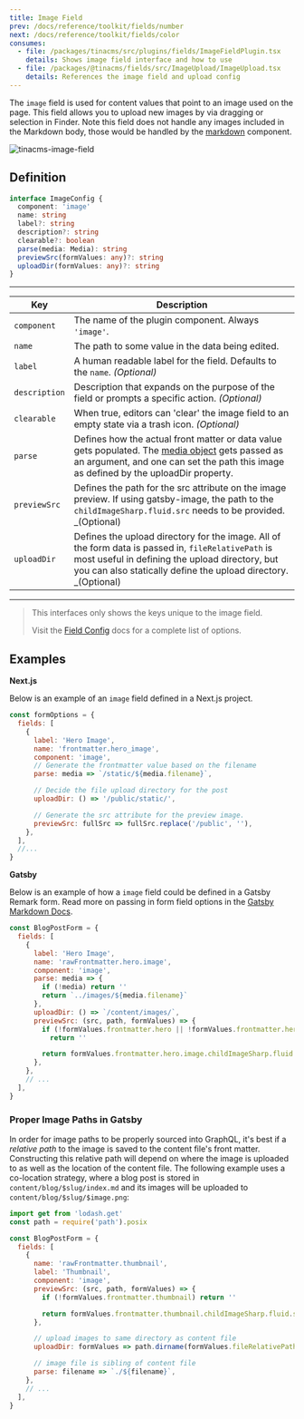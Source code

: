 ```yaml
---
title: Image Field
prev: /docs/reference/toolkit/fields/number
next: /docs/reference/toolkit/fields/color
consumes:
  - file: /packages/tinacms/src/plugins/fields/ImageFieldPlugin.tsx
    details: Shows image field interface and how to use
  - file: /packages/@tinacms/fields/src/ImageUpload/ImageUpload.tsx
    details: References the image field and upload config
---
```


The `image` field is used for content values that point to an image used on the page. This field allows you to upload new images by via dragging or selection in Finder. Note this field does not handle any images included in the Markdown body, those would be handled by the [markdown](/docs/reference/toolkit/fields/markdown) component.

![tinacms-image-field](/img/fields/image.png)

## Definition

```typescript
interface ImageConfig {
  component: 'image'
  name: string
  label?: string
  description?: string
  clearable?: boolean
  parse(media: Media): string
  previewSrc(formValues: any)?: string
  uploadDir(formValues: any)?: string
}
```

---

| Key           | Description                                                                                                                                                                                                              |
| ------------- | ------------------------------------------------------------------------------------------------------------------------------------------------------------------------------------------------------------------------ |
| `component`   | The name of the plugin component. Always `'image'`.                                                                                                                                                                      |
| `name`        | The path to some value in the data being edited.                                                                                                                                                                         |
| `label`       | A human readable label for the field. Defaults to the `name`. _(Optional)_                                                                                                                                               |
| `description` | Description that expands on the purpose of the field or prompts a specific action. _(Optional)_                                                                                                                          |
| `clearable`   | When true, editors can 'clear' the image field to an empty state via a trash icon. _(Optional)_                                                                                                                          |
| `parse`       | Defines how the actual front matter or data value gets populated. The [media object](/docs/media#media) gets passed as an argument, and one can set the path this image as defined by the uploadDir property.            |
| `previewSrc`  | Defines the path for the src attribute on the image preview. If using gatsby-image, the path to the `childImageSharp.fluid.src` needs to be provided. \_(Optional)                                                       |
| `uploadDir`   | Defines the upload directory for the image. All of the form data is passed in, `fileRelativePath` is most useful in defining the upload directory, but you can also statically define the upload directory. \_(Optional) |

---

> This interfaces only shows the keys unique to the image field.
>
> Visit the [Field Config](/docs/reference/toolkit/fields) docs for a complete list of options.

## Examples

**Next.js**

Below is an example of an `image` field defined in a Next.js project.

```jsx
const formOptions = {
  fields: [
    {
      label: 'Hero Image',
      name: 'frontmatter.hero_image',
      component: 'image',
      // Generate the frontmatter value based on the filename
      parse: media => `/static/${media.filename}`,

      // Decide the file upload directory for the post
      uploadDir: () => '/public/static/',

      // Generate the src attribute for the preview image.
      previewSrc: fullSrc => fullSrc.replace('/public', ''),
    },
  ],
  //...
}
```

**Gatsby**

Below is an example of how a `image` field could be defined in a Gatsby Remark form. Read more on passing in form field options in the [Gatsby Markdown Docs](/guides/gatsby/git/customize-form).

```javascript
const BlogPostForm = {
  fields: [
    {
      label: 'Hero Image',
      name: 'rawFrontmatter.hero.image',
      component: 'image',
      parse: media => {
        if (!media) return ''
        return `../images/${media.filename}`
      },
      uploadDir: () => `/content/images/`,
      previewSrc: (src, path, formValues) => {
        if (!formValues.frontmatter.hero || !formValues.frontmatter.hero.image)
          return ''

        return formValues.frontmatter.hero.image.childImageSharp.fluid.src
      },
    },
    // ...
  ],
}
```

### Proper Image Paths in Gatsby

In order for image paths to be properly sourced into GraphQL, it's best if a _relative path_ to the image is saved to the content file's front matter. Constructing this relative path will depend on where the image is uploaded to as well as the location of the content file. The following example uses a co-location strategy, where a blog post is stored in `content/blog/$slug/index.md` and its images will be uploaded to `content/blog/$slug/$image.png`:

```javascript
import get from 'lodash.get'
const path = require('path').posix

const BlogPostForm = {
  fields: [
    {
      name: 'rawFrontmatter.thumbnail',
      label: 'Thumbnail',
      component: 'image',
      previewSrc: (src, path, formValues) => {
        if (!formValues.frontmatter.thumbnail) return ''

        return formValues.frontmatter.thumbnail.childImageSharp.fluid.src
      },

      // upload images to same directory as content file
      uploadDir: formValues => path.dirname(formValues.fileRelativePath),

      // image file is sibling of content file
      parse: filename => `./${filename}`,
    },
    // ...
  ],
}
```
